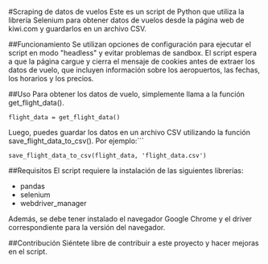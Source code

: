 #Scraping de datos de vuelos
Este es un script de Python que utiliza la librería Selenium para obtener datos de vuelos desde la página web de kiwi.com y guardarlos en un archivo CSV.

##Funcionamiento
Se utilizan opciones de configuración para ejecutar el script en modo "headless" y evitar problemas de sandbox. El script espera a que la página cargue y cierra el mensaje de cookies antes de extraer los datos de vuelo, que incluyen información sobre los aeropuertos, las fechas, los horarios y los precios.

##Uso
Para obtener los datos de vuelo, simplemente llama a la función get_flight_data().


```flight_data = get_flight_data()```

Luego, puedes guardar los datos en un archivo CSV utilizando la función save_flight_data_to_csv(). Por ejemplo:```


```save_flight_data_to_csv(flight_data, 'flight_data.csv')```

##Requisitos
El script requiere la instalación de las siguientes librerías:

  - pandas
  - selenium
  - webdriver_manager

Además, se debe tener instalado el navegador Google Chrome y el driver correspondiente para la versión del navegador.

##Contribución
Siéntete libre de contribuir a este proyecto y hacer mejoras en el script.
